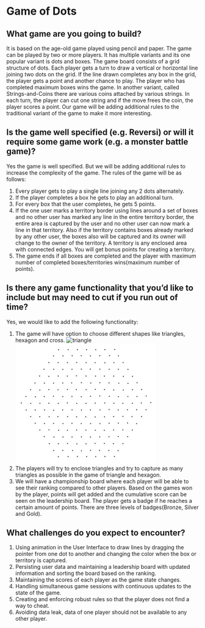 ﻿# Game of Dots
 
## What game are you going to build?
It is based on the age-old game played using pencil and paper. The game can be played by two or more players. It has multiple variants and its one popular variant is dots and boxes. The game board consists of a grid structure of dots. Each player gets a turn to draw a vertical or horizontal line joining two dots on the grid. If the line drawn completes any box in the grid, the player gets a point and another chance to play. The player who has completed maximum boxes wins the game. In another variant, called Strings-and-Coins there are various coins attached by various strings. In each turn, the player can cut one string and if the move frees the coin, the player scores a point. Our game will be adding additional rules to the traditional variant of the game to make it more interesting. 
 
## Is the game well specified (e.g. Reversi) or will it require some game work (e.g. a monster battle game)?
Yes the game is well specified. But we will be adding additional rules to increase the complexity of the game. The rules of the game will be as follows:
1. Every player gets to play a single line joining any 2 dots alternately.
2. If the player completes a box he gets to play an additional turn.
3. For every box that the user completes, he gets 5 points.
4. If the one user marks a territory border using lines around a set of boxes and no other user has marked any line in the entire territory border, the entire area is captured by the user and no other user can now mark a line in that territory. Also if the territory contains boxes already marked by any other user, the boxes also will be captured and its owner will change to the owner of the territory. A territory is any enclosed area with connected edges. You will get bonus points for creating a territory.
5. The game ends if all boxes are completed and the player with maximum number of completed boxes/territories wins(maximum number of points).
 
## Is there any game functionality that you’d like to include but may need to cut if you run out of time?
Yes, we would like to add the following functionality:
1. The game will have option to choose different shapes like triangles, hexagon and cross.
![triangle](assets/images/traingle.png)
![hexagon](assets/images/hexagon.jpg)
2. The players will try to enclose triangles and try to capture as many triangles as possible in the game of triangle and hexagon.
3. We will have a championship board where each player will be able to see their ranking compared to other players. Based on the games won by the player, points will get added and the cumulative score can be seen on the leadership board. The player gets a badge if he reaches a certain amount of points. There are three levels of badges(Bronze, Silver and Gold).     
## What challenges do you expect to encounter?
1. Using animation in the User Interface to draw lines by dragging the pointer from one dot to another and changing the color when the box or territory is captured.
2. Persisting user data and maintaining a leadership board with updated information and sorting the board based on the ranking.
3. Maintaining the scores of each player as the game state changes.
4. Handling simultaneous game sessions with continuous updates to the state of the game.
5. Creating and enforcing robust rules so that the player does not find a way to cheat.
6. Avoiding data leak, data of one player should not be available to any other player.